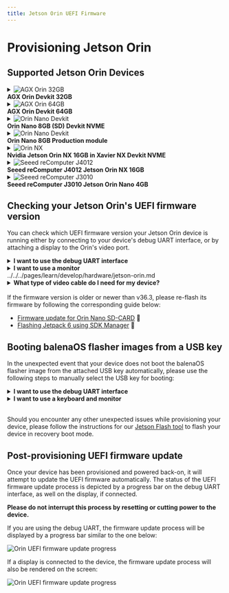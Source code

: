 ```yaml
---
title: Jetson Orin UEFI Firmware
---
```


# Provisioning Jetson Orin

## Supported Jetson Orin Devices

<details>
<summary><img class="jetson-thumb" src="/img/jetson-orin/AGX_Orin_Perspective_thumb.webp" alt="AGX Orin 32GB"><br><b>AGX Orin Devkit 32GB</b></summary>

#### Nvidia Jetson AGX Orin Devkit 32GB
The Nvidia Jetson AGX 32GB development kit can be identified by the label printed on the inside bottom of the unit as shown. It mentions part number 975-13730-0000-000 but does not actually say 32GB.
<br>
![AGX Orin Devkit 32GB wide shot](/img/jetson-orin/AGX-Orin-64-wide2.webp)
<br>
![AGX Orin Devkit 32GB close up](/img/jetson-orin/AGX_Orin_32GB_Devkit_975-13730-0000-000.webp)
<br>
</details>

<details>
<summary><img class="jetson-thumb" src="/img/jetson-orin/AGX_Orin_Perspective_thumb.webp" alt="AGX Orin 64GB"><br><b>AGX Orin Devkit 64GB</b></summary>

#### Nvidia Jetson AGX Orin Devkit 64GB
The Nvidia Jetson 64 GB development kit also has a label on the inside bottom as shown. It mentions part number 945-13730-0050-000 and reads “Jetson AGX Orin 64GB Developer Kit”.
<br>
![AGX Orin Devkit 64GB wide shot](/img/jetson-orin/AGX-Orin-64-wide.webp)
<br>
![AGX Orin Devkit 64GB close up](/img/jetson-orin/orin-64GB-close.webp)
</details>

<details>
<summary><img class="jetson-thumb" src="/img/jetson-orin/Orin_Nano_Devkit_thumb.webp" alt="Orin Nano Devkit"><br><b>Orin Nano 8GB (SD) Devkit NVME</b></summary>
<br>

#### Nvidia Jetson Orin Nano 8GB (SD) Devkit NVME

![AGX Orin Nano 8GB  wide shot](/img/jetson-orin/Orin_Nano_Devkit.webp)

The Orin Nano 8GB SD module has the part number 900-13767-0050-000. This number may not be printed on some modules, however, the part can be distinguished by having an SD-CARD slot.

![AGX Orin Nano 8GB SD card slot](/img/jetson-orin/Nano_SD_in_Devkit.webp)
<br>
![AGX Orin Nano 8GB SOM card slot](/img/jetson-orin/Nano_8GB_Devkit_SOM_900-13767-0050-000.webp)
<br>
</details>

<details>
<summary><img class="jetson-thumb" src="/img/jetson-orin/Orin_Nano_Production_module_in_Orin_Nano_devkit_white_background_thumb.webp" alt="Orin Nano Devkit"><br><b>Orin Nano 8GB Production module</b></summary>

#### Nvidia Jetson Orin Nano 8GB Production module

The Orin Nano production module has the part number 900-13767-0030-000, which can be observed on the bottom. The main difference from the Orin Nano SD - 900-13767-0050-000 -  is that it does not have an SD card slot. This module can be used with a Jetson Orin Nano Devkit carrier board, along with the balenaOS image for the Jetson Orin Nano 8GB (SD) Devkit, provided that the corresponding kernel device-tree is configured in your balena-cloud device configuration page.

![AGX Orin Nano 8GB](/img/jetson-orin/Nano_8GB_Production_SOM_900-13767-0030-000.webp)
<br>
![AGX Orin Nano 8GB SOM](/img/jetson-orin/Nano_8GB_Production_SOM_900-13767-0030-000_closeup.webp)
</details>

<details>
<summary><img class="jetson-thumb" src="/img/jetson-orin/Jetson_Orin_NX_in_Xavier_NX_Devkit_thumb.webp" alt="Orin NX"><br><b>Nvidia Jetson Orin NX 16GB in Xavier NX Devkit NVME</b></summary>

#### Nvidia Jetson Orin NX 16GB in Xavier NX Devkit NVME

![AGX Orin NX 16GB SOM](/img/jetson-orin/Orin_NX_16GB_SOM_900-13767-0000-000.webp)
<br>
Part number 900-13767-0000-000 is printed on the right side of the SOM bottom side, and can only be observed if the module is taken out of the devkit:

![AGX Orin NX 16GB SOM close up](/img/jetson-orin/Orin_NX_16GB_SOM_900-13767-0000-000_closeup.webp)

</details>

<details>
<summary><img class="jetson-thumb" src="/img/jetson-orin/J4012_thumb.webp" alt="Seeed reComputer J4012"><br><b>Seeed reComputer J4012 Jetson Orin NX 16GB</b></summary>
<br>

#### Seeed reComputer J4012 Jetson Orin NX 16GB

The device has the Seeed Studio logo on the back, and the following sticker on the bottom:

![J4012 Case](/img/jetson-orin/J4012_case.webp)

The SOM in the Seeed reComputer J012 is a Jetson Orin NX 16GB, which has the part number 900-13767-0000-000 

</details>

<details>
<summary><img class="jetson-thumb" src="/img/jetson-orin/j3010_thumb.webp" alt="Seeed reComputer J3010"><br><b>Seeed reComputer J3010 Jetson Orin Nano 4GB</b></summary>

#### Seeed reComputer J3010 Jetson Orin Nano 4GB

The device has the Seeed Studio logo on the back, and the following sticker on the bottom:

![J3010 Case](/img/jetson-orin/J3010_case.webp)

The SOM in the Seeed reComputer J3010 is a Jetson Orin Nano 4GB, which has the part number 900-13767-0040-000. This part number can be found on the bottom of the SOM, if it is taken out of the carrier board:

![J3010 SOM](/img/jetson-orin/Nano_4GB_SOM_900-13767-0040-000.webp)

![J3010 SOM](/img/jetson-orin/Nano_4GB_SOM_900-13767-0040-000_closeup.webp)

</details>

## Checking your Jetson Orin's UEFI firmware version

You can check which UEFI firmware version your Jetson Orin device is running either by connecting to your device's debug UART interface, or by attaching a display to the Orin's video port.

<details>
<summary><b>I want to use the debug UART interface</b></summary>
<br>

<p>If you are using the <b>Jetson Orin Nano Devkit</b>, <b>Jetson Orin NX</b>, the <b>Seeed J3010</b> or <b>Seeed J4010</b> you will need a USB to TTL converter cable and a serial communication program like <code>minicom</code>. The USB to TTL converter's pins need to be connected to the TX, RX and GND pins on the Jetson carrier board, which are located underneath the Orin module.</p>

<p>On <b>Jetson AGX Orin 32GB</b> and <b>Jetson AGX Orin 64GB</b> Devkits, the debug UART interface is available through the micro-USB interface, when the device is powered on. On Linux machines, the serial connection can be accessed using <code>minicom -D /dev/ttyACM0</code>.</p>

<p>If you are using the UART interface, the UEFI firmware version will be printed in the boot sequence logs:</p>

<img src="/img/jetson-orin/jetson_orin_uefi_version_uart_logs.webp" alt="Orin UEFI uart logs">

<p>Alternatively, if booting is stopped in the UEFI menu by pressing <code>Esc</code>, the firmware version will be printed in the top-left corner:</p>

<img src="/img/jetson-orin/jetson_orin_uart_uefi_menu.webp" alt="Orin UEFI uart menu">

<p>If instead you would like to use a monitor and a keyboard, please expand the section below. </p>

</details>


<details>
<summary><b>I want to use a monitor</b></summary>
<br>

<p>If your Jetson Orin is connected to a monitor, the UEFI firmware version will be displayed at the top of the screen:</p>

<img src="/img/jetson-orin/jetson_orin_interrupt_booting_uefi.webp" alt="Orin UEFI display menu">

</details>../../../pages/learn/develop/hardware/jetson-orin.md

<details>
    <summary><b>What type of video cable do I need for my device?</b></summary>
    <br>
    A Display Port cable, or Display Port to HDMI adapter is necessary on the following devices:<br>
    <br>
      * Jetson AGX Orin 32GB<br>
      * Jetson AGX Orin 64GB<br>
      * Jetson Orin Nano Devkit<br>
    <br>
    An HDMI cable is required for:<br>
    <br>
      * Jetson Orin NX in Xavier NX Devkit<br>
      * Seeed J3010<br>
      * Seeed J4012<br>
</details>

<br>
If the firmware version is older or newer than v36.3, please re-flash its firmware by following the corresponding guide below:

- [Firmware update for Orin Nano SD-CARD](https://developer.nvidia.com/embedded/learn/get-started-jetson-orin-nano-devkit#firmware) &#x1F517;
- [Flashing Jetpack 6 using SDK Manager](https://developer.ridgerun.com/wiki/index.php/JetPack_6_Migration_and_Developer_Guide/Installing_JetPack_6/Flashing_with_SDK_Manager) &#x1F517;

## Booting balenaOS flasher images from a USB key

In the unexpected event that your device does not boot the balenaOS flasher image from the attached USB key automatically, please use the following steps to manually select the USB key for booting:

<details>
<summary><b>I want to use the debug UART interface</b></summary>
<br>

<p>1) If you are using the <b>Jetson Orin Nano Devkit</b>, <b>Jetson Orin NX</b>, the <b>Seeed J3010</b> or <b>Seeed J4010</b> you will need a USB to TTL converter cable and a serial communication program like <code>minicom</code>. The USB to TTL converter's pins need to be connected to the UART TXD, UART RXD and GND pins of the Jetson carrier board, which are located underneath the Orin module.
<img src="/img/jetson-orin/Nano_Pinout_with_module_square.webp">
<img src="/img/jetson-orin/Nano_pinout_close_square.webp">
</p>

<p>On <b>Jetson AGX Orin 32GB</b> and <b>Jetson AGX Orin 64GB</b> Devkits, the debug UART interface is available through the micro-USB interface, when the device is powered on. On Linux machines, the serial connection can be accessed using <code>minicom -D /dev/ttyACM0</code>.
<img src="/img/jetson-orin/AGX_Orin_DP_microUSB_square.webp">
</p>


<p>2) Power on the device and press <code>Esc</code> when prompted by the UEFI firmware, or <code>F11</code> to enter the Boot Manager Menu directly.<br> 

<img src="/img/jetson-orin/interrupt_boot_uart.webp">

<p>If <code>Esc</code> was pressed, navigate to the Boot Manager Menu</p>

<img src="/img/jetson-orin/boot_manager_uart.webp">

<p>3) Select the attached USB device as boot media</p>

<img src="/img/jetson-orin/usb_device.webp">

<p>4) Your device should boot from the attached USB key and provision the internal storage. Once provisioning is complete and the device shuts down, the USB key can be unplugged.</p>

</details>

<details>
<summary><b>I want to use a keyboard and monitor</b></summary>
<br>
1) Attach a USB keyboard and a monitor to the device.<br>
2) Power on the device and press <code>Esc</code> when prompted by the UEFI firmware, or <code>F11</code> to enter the Boot Manager Menu directly.<br>
<img src="/img/jetson-orin/jetson_orin_interrupt_booting_uefi.webp"><br>
<img src="/img/jetson-orin/jetson_orin_uefi_boot_manager.webp"><br>
3) Select the attached USB key as boot media:<br>
<img src="/img/jetson-orin/jetson_orin_uefi_usb_key.webp"><br>
4) Your device should boot from the attached USB key and provision the internal storage. Once provisioning is complete and the device shuts down, the USB key can be unplugged.<br>
</details>
<br>

Should you encounter any other unexpected issues while provisioning your device, please follow the instructions for our [Jetson Flash tool](https://github.com/balena-os/jetson-flash?tab=readme-ov-file#instructions) to flash your device in recovery boot mode.

## Post-provisioning UEFI firmware update

Once your device has been provisioned and powered back-on, it will attempt to update the UEFI firmware automatically.
The status of the UEFI firmware update process is depicted by a progress bar on the debug UART interface, as well on the display, if connected.

**Please do not interrupt this process by resetting or cutting power to the device.**<br>

If you are using the debug UART, the firmware update process will be displayed by a progress bar similar to the one below:
                                                                                                                                               
![Orin UEFI firmware update progress](/img/jetson-orin/post_provisioning_uefi_firmware_update.webp)

If a display is connected to the device, the firmware update process will also be rendered on the screen:

![Orin UEFI firmware update progress](/img/jetson-orin/jetson_orin_uefi_firmware_update.webp)

